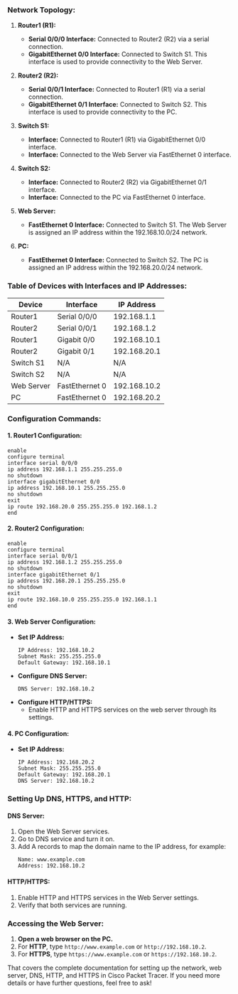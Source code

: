
### Network Topology:

1. **Router1 (R1):**
    - **Serial 0/0/0 Interface:** Connected to Router2 (R2) via a serial connection.
    - **GigabitEthernet 0/0 Interface:** Connected to Switch S1. This interface is used to provide connectivity to the Web Server.

2. **Router2 (R2):**
    - **Serial 0/0/1 Interface:** Connected to Router1 (R1) via a serial connection.
    - **GigabitEthernet 0/1 Interface:** Connected to Switch S2. This interface is used to provide connectivity to the PC.

3. **Switch S1:**
    - **Interface:** Connected to Router1 (R1) via GigabitEthernet 0/0 interface.
    - **Interface:** Connected to the Web Server via FastEthernet 0 interface.

4. **Switch S2:**
    - **Interface:** Connected to Router2 (R2) via GigabitEthernet 0/1 interface.
    - **Interface:** Connected to the PC via FastEthernet 0 interface.

5. **Web Server:**
    - **FastEthernet 0 Interface:** Connected to Switch S1. The Web Server is assigned an IP address within the 192.168.10.0/24 network.

6. **PC:**
    - **FastEthernet 0 Interface:** Connected to Switch S2. The PC is assigned an IP address within the 192.168.20.0/24 network.


### Table of Devices with Interfaces and IP Addresses:
| Device      | Interface        | IP Address    |
|-------------|------------------|---------------|
| Router1     | Serial 0/0/0     | 192.168.1.1   |
| Router2     | Serial 0/0/1     | 192.168.1.2   |
| Router1     | Gigabit 0/0      | 192.168.10.1  |
| Router2     | Gigabit 0/1      | 192.168.20.1  |
| Switch S1   | N/A              | N/A           |
| Switch S2   | N/A              | N/A           |
| Web Server  | FastEthernet 0   | 192.168.10.2  |
| PC          | FastEthernet 0   | 192.168.20.2  |

### Configuration Commands:
#### 1. **Router1 Configuration:**
```plaintext
enable
configure terminal
interface serial 0/0/0
ip address 192.168.1.1 255.255.255.0
no shutdown
interface gigabitEthernet 0/0
ip address 192.168.10.1 255.255.255.0
no shutdown
exit
ip route 192.168.20.0 255.255.255.0 192.168.1.2
end
```

#### 2. **Router2 Configuration:**
```plaintext
enable
configure terminal
interface serial 0/0/1
ip address 192.168.1.2 255.255.255.0
no shutdown
interface gigabitEthernet 0/1
ip address 192.168.20.1 255.255.255.0
no shutdown
exit
ip route 192.168.10.0 255.255.255.0 192.168.1.1
end
```

#### 3. **Web Server Configuration:**
- **Set IP Address:**
    ```plaintext
    IP Address: 192.168.10.2
    Subnet Mask: 255.255.255.0
    Default Gateway: 192.168.10.1
    ```
- **Configure DNS Server:**
    ```plaintext
    DNS Server: 192.168.10.2
    ```
- **Configure HTTP/HTTPS:**
    - Enable HTTP and HTTPS services on the web server through its settings.

#### 4. **PC Configuration:**
- **Set IP Address:**
    ```plaintext
    IP Address: 192.168.20.2
    Subnet Mask: 255.255.255.0
    Default Gateway: 192.168.20.1
    DNS Server: 192.168.10.2
    ```

### Setting Up DNS, HTTPS, and HTTP:

#### **DNS Server:**
1. Open the Web Server services.
2. Go to DNS service and turn it on.
3. Add A records to map the domain name to the IP address, for example:
    ```plaintext
    Name: www.example.com
    Address: 192.168.10.2
    ```

#### **HTTP/HTTPS:**
1. Enable HTTP and HTTPS services in the Web Server settings.
2. Verify that both services are running.

### Accessing the Web Server:

1. **Open a web browser on the PC.**
2. For **HTTP**, type `http://www.example.com` or `http://192.168.10.2`.
3. For **HTTPS**, type `https://www.example.com` or `https://192.168.10.2`.

That covers the complete documentation for setting up the network, web server, DNS, HTTP, and HTTPS in Cisco Packet Tracer. If you need more details or have further questions, feel free to ask!
